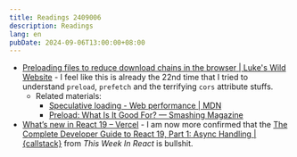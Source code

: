 ```yaml
---
title: Readings 2409006
description: Readings
lang: en
pubDate: 2024-09-06T13:00:00+08:00
---
```


- [Preloading files to reduce download chains in the browser | Luke's Wild Website](https://www.lkhrs.com/blog/2024/preloading) - I feel like this is already the 22nd time that I tried to understand `preload`, `prefetch` and the terrifying `cors` attribute stuffs.
  - Related materials:
    - [Speculative loading - Web performance | MDN](https://developer.mozilla.org/en-US/docs/Web/Performance/Speculative_loading)
    - [Preload: What Is It Good For? — Smashing Magazine](https://www.smashingmagazine.com/2016/02/preload-what-is-it-good-for/)
- [What’s new in React 19 – Vercel](https://vercel.com/blog/whats-new-in-react-19) - I am now more confirmed that the [The Complete Developer Guide to React 19, Part 1: Async Handling | {callstack}](https://www.callstack.com/blog/the-complete-developer-guide-to-react-19-part-1-async-handling) from _This Week In React_ is bullshit.
